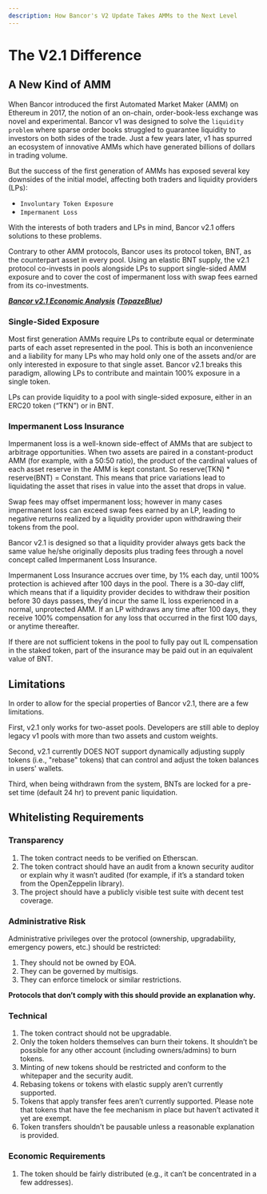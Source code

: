 ```yaml
---
description: How Bancor's V2 Update Takes AMMs to the Next Level‌
---
```


# The V2.1 Difference

## A New Kind of AMM <a id="a-new-kind-of-amm"></a>

When Bancor introduced the first Automated Market Maker \(AMM\) on Ethereum in 2017, the notion of an on-chain, order-book-less exchange was novel and experimental. Bancor v1 was designed to solve the `liquidity problem` where sparse order books struggled to guarantee liquidity to investors on both sides of the trade. Just a few years later, v1 has spurred an ecosystem of innovative AMMs which have generated billions of dollars in trading volume.‌

But the success of the first generation of AMMs has exposed several key downsides of the initial model, affecting both traders and liquidity providers \(LPs\):‌

* `Involuntary Token Exposure`
* `Impermanent Loss`

With the interests of both traders and LPs in mind, Bancor v2.1 offers solutions to these problems.‌

Contrary to other AMM protocols, Bancor uses its protocol token, BNT, as the counterpart asset in every pool. Using an elastic BNT supply, the v2.1 protocol co-invests in pools alongside LPs to support single-sided AMM exposure and to cover the cost of impermanent loss with swap fees earned from its co-investments. 

[_**Bancor v2.1 Economic Analysis**_](https://drive.google.com/file/d/1en044m2wchn85aQBcoVx2elmxEYd5kEA/view) _**\(**_[_**TopazeBlue**_](https://topaze.blue/)_**\)**_

### Single-Sided Exposure <a id="single-token-staking"></a>

Most first generation AMMs require LPs to contribute equal or determinate parts of each asset represented in the pool. This is both an inconvenience and a liability for many LPs who may hold only one of the assets and/or are only interested in exposure to that single asset. Bancor v2.1 breaks this paradigm, allowing LPs to contribute and maintain 100% exposure in a single token.

LPs can provide liquidity to a pool with single-sided exposure, either in an ERC20 token \(“TKN”\) or in BNT.

### Impermanent Loss Insurance <a id="mitigating-impermanent-loss"></a>

Impermanent loss is a well-known side-effect of AMMs that are subject to arbitrage opportunities. When two assets are paired in a constant-product AMM \(for example, with a 50:50 ratio\), the product of the cardinal values of each asset reserve in the AMM is kept constant. So reserve\(TKN\) \* reserve\(BNT\) = Constant. This means that price variations lead to liquidating the asset that rises in value into the asset that drops in value. 

Swap fees may offset impermanent loss; however in many cases impermanent loss can exceed swap fees earned by an LP, leading to negative returns realized by a liquidity provider upon withdrawing their tokens from the pool.

Bancor v2.1 is designed so that a liquidity provider always gets back the same value he/she originally deposits plus trading fees through a novel concept called Impermanent Loss Insurance.

Impermanent Loss Insurance accrues over time, by 1% each day, until 100% protection is achieved after 100 days in the pool. There is a 30-day cliff, which means that if a liquidity provider decides to withdraw their position before 30 days passes, they’d incur the same IL loss experienced in a normal, unprotected AMM. If an LP withdraws any time after 100 days, they receive 100% compensation for any loss that occurred in the first 100 days, or anytime thereafter. 

If there are not sufficient tokens in the pool to fully pay out IL compensation in the staked token, part of the insurance may be paid out in an equivalent value of BNT.

## Limitations <a id="limitations"></a>

In order to allow for the special properties of Bancor v2.1, there are a few limitations.‌

First, v2.1 only works for two-asset pools. Developers are still able to deploy legacy v1 pools with more than two assets and custom weights.‌

Second, v2.1 currently DOES NOT support dynamically adjusting supply tokens \(i.e., "rebase" tokens\) that can control and adjust the token balances in users' wallets.

Third, when being withdrawn from the system, BNTs are locked for a pre-set time \(default 24 hr\) to prevent panic liquidation.

## **Whitelisting Requirements**

### **Transparency**

1. The token contract needs to be verified on Etherscan.
2. The token contract should have an audit from a known security auditor or explain why it wasn’t audited \(for example, if it’s a standard token from the OpenZeppelin library\).
3. The project should have a publicly visible test suite with decent test coverage.

### **Administrative Risk**

Administrative privileges over the protocol \(ownership, upgradability, emergency powers, etc.\) should be restricted:

1. They should not be owned by EOA.
2. They can be governed by multisigs.
3. They can enforce timelock or similar restrictions.

**Protocols that don’t comply with this should provide an explanation why.**

### **Technical**

1. The token contract should not be upgradable. 
2. Only the token holders themselves can burn their tokens. It shouldn’t be possible for any other account \(including owners/admins\) to burn tokens.
3. Minting of new tokens should be restricted and conform to the whitepaper and the security audit. 
4. Rebasing tokens or tokens with elastic supply aren’t currently supported.
5. Tokens that apply transfer fees aren’t currently supported. Please note that tokens that have the fee mechanism in place but haven’t activated it yet are exempt. 
6. Token transfers shouldn’t be pausable unless a reasonable explanation is provided.

### **Economic Requirements**

1. The token should be fairly distributed \(e.g., it can’t be concentrated in a few addresses\). 


